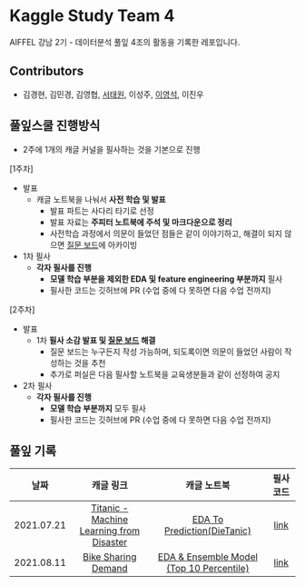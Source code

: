 # Kaggle Study Team 4

AIFFEL 강남 2기 - 데이터분석 풀잎 4조의 활동을 기록한 레포입니다.

## Contributors

- 김경현, 김민경, 김영협, [서태원](https://github.com/t1seo), 이성주, [이영석](https://github.com/younnggsuk), 이진우

## 풀잎스쿨 진행방식

- 2주에 1개의 캐글 커널을 필사하는 것을 기본으로 진행

[1주차]

- 발표
    - 캐글 노트북을 나눠서 **사전 학습 및 발표**
        - 발표 파트는 사다리 타기로 선정
        - 발표 자료는 **주피터 노트북에 주석 및 마크다운으로 정리**
        - 사전학습 과정에서 의문이 들었던 점들은 같이 이야기하고, 해결이 되지 않으면 [질문 보드](https://modulabs.notion.site/f4a2acc2b15b45219a384875ad5111d5?v=199b0ffa7c25445881ac82634ffab075)에 아카이빙
- 1차 필사
    - **각자 필사를 진행**
        - **모델 학습 부분을 제외한 EDA 및 feature engineering 부분까지** 필사
        - 필사한 코드는 깃허브에 PR (수업 중에 다 못하면 다음 수업 전까지)

[2주차]

- 발표
    - 1차 **필사 소감 발표 및 [질문 보드](https://modulabs.notion.site/f4a2acc2b15b45219a384875ad5111d5?v=199b0ffa7c25445881ac82634ffab075) 해결**
        - 질문 보드는 누구든지 작성 가능하며, 되도록이면 의문이 들었던 사람이 작성하는 것을 추천
        - 추가로 퍼실은 다음 필사할 노트북을 교육생분들과 같이 선정하여 공지
- 2차 필사
    - **각자 필사를 진행**
        - **모델 학습 부분까지** 모두 필사
        - 필사한 코드는 깃허브에 PR (수업 중에 다 못하면 다음 수업 전까지)


## 풀잎 기록

|날짜|캐글 링크|캐글 노트북|필사 코드|
|:---:|:---:|:---:|:---:|
|2021.07.21|<a href="https://www.kaggle.com/c/titanic" target="_blank" rel="noopener noreferrer">Titanic - Machine Learning from Disaster</a>|<a href="https://www.kaggle.com/ash316/eda-to-prediction-dietanic" target="_blank" rel="noopener noreferrer">EDA To Prediction(DieTanic)</a>|[link](./titanic)|
|2021.08.11|<a href="https://www.kaggle.com/c/bike-sharing-demand" target="_blank" rel="noopener noreferrer">Bike Sharing Demand</a>|<a href="https://www.kaggle.com/viveksrinivasan/eda-ensemble-model-top-10-percentile" target="_blank" rel="noopener noreferrer">EDA & Ensemble Model (Top 10 Percentile)</a>|[link](./bike_sharing)|

